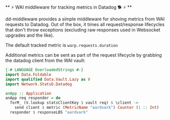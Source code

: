 ** :zap: WAI middleware for tracking metrics in Datadog :dog2: :zap: **

dd-middleware provides a simple middleware for shoving metrics from WAI
requests to Datadog. Out of the box, it times all request/response
lifecycles that don't throw exceptions (excluding raw responses used in
Websocket upgrades and the like).

The default tracked metric is `warp.requests.duration`

Additional metrics can be sent as part of the request lifecycle by
grabbing the datadog client from the WAI vault:

``` haskell
{-# LANGUAGE OverloadedStrings #-}
import Data.Foldable
import qualified Data.Vault.Lazy as V
import Network.StatsD.Datadog

anApp :: Application
anApp req responder = do
  forM_ (V.lookup statsClientKey $ vault req) $ \client ->
    send client $ metric (MetricName "aardvark") Counter (1 :: Int)
  responder $ responseLBS "aardvark"
```




